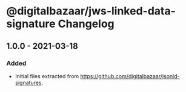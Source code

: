 # @digitalbazaar/jws-linked-data-signature Changelog

## 1.0.0 - 2021-03-18

### Added
- Initial files extracted from https://github.com/digitalbazaar/jsonld-signatures.
